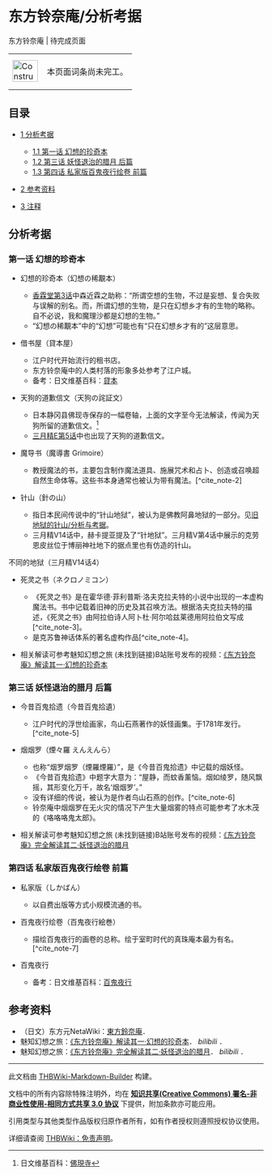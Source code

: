 # 东方铃奈庵/分析考据

<!-- source html: G:\repos\THBWiki-Markdown-Builder\THBWikiMarkdown\Temp\main\3\32\ns0%3A%E4%B8%9C%E6%96%B9%E9%93%83%E5%A5%88%E5%BA%B5%2F%E5%88%86%E6%9E%90%E8%80%83%E6%8D%AE.html -->

东方铃奈庵 | 待完成页面

<center>

<table>
<tbody><tr>
<td class="mbox-image"><div style="width: 52px;">
  <a href="./文件-ConstructionClock.png.md" class="image"><img alt="ConstructionClock.png" src="https://upload.thwiki.cc/thumb/f/f1/ConstructionClock.png/50px-ConstructionClock.png" decoding="async" loading="lazy" width="50" height="43" srcset="https://upload.thwiki.cc/thumb/f/f1/ConstructionClock.png/75px-ConstructionClock.png 1.5x, https://upload.thwiki.cc/thumb/f/f1/ConstructionClock.png/100px-ConstructionClock.png 2x" data-file-width="689" data-file-height="587"></a></div></td>
<td class="mbox-text" style=""><br>本页面词条尚未完工。<br><br></td>
</tr>
</tbody></table>


</center>
  
  

  


## 目录

- [1 分析考据](#分析考据)

  - [1.1 第一话 幻想的珍奇本](#第一话_幻想的珍奇本)
  - [1.2 第三话 妖怪退治的腊月 后篇](#第三话_妖怪退治的腊月_后篇)
  - [1.3 第四话 私家版百鬼夜行绘卷 前篇](#第四话_私家版百鬼夜行绘卷_前篇)



- [2 参考资料](#参考资料)
- [3 注释](#注释)





## 分析考据

### 第一话 幻想的珍奇本
- 幻想的珍奇本（幻想の稀覯本）
  - [香霖堂第3话](./东方香霖堂-第3话.md)中森近霖之助称：“所谓空想的生物，不过是妄想、复合失败与误解的别名。而，所谓幻想的生物，是只在幻想乡才有的生物的略称。自不必说，我和魔理沙都是幻想的生物。”
  - “幻想の稀覯本”中的“幻想”可能也有“只在幻想乡才有的”这层意思。

- 借书屋（貸本屋）
  - 江户时代开始流行的租书店。
  - 东方铃奈庵中的人类村落的形象多处参考了江户城。
  - 备考：日文维基百科：[貸本](https://en.wikipedia.org/wiki/ja:貸本)

- 天狗的道歉信文（天狗の詫証文）
  - 日本静冈县佛现寺保存的一幅卷轴，上面的文字至今无法解读，传闻为天狗所留的道歉信文。[^cite_note-1]
  - [三月精E第5话](./东方三月精_～_Eastern_and_Little_Nature_Deity.-第五话.md)中也出现了天狗的道歉信文。

- 魔导书（魔導書 Grimoire）
  - 教授魔法的书，主要包含制作魔法道具、施展咒术和占卜、创造或召唤超自然生命体等。这些书本身通常也被认为带有魔法。[^cite_note-2]

- 针山（針の山）
  - 指日本民间传说中的“针山地狱”，被认为是佛教阿鼻地狱的一部分。见[旧地狱的针山/分析与考据](./旧地狱的针山-分析与考据.md)。
  - 三月精V14话中，赫卡提亚提及了“针地狱”。三月精V第4话中展示的克劳恩皮丝位于博丽神社地下的据点里也有仿造的针山。


[](./文件-不同的地狱（三月精V14话4）.jpg.md)  [](./文件-不同的地狱（三月精V14话4）.jpg.md)不同的地狱（三月精V14话4）
- 死灵之书（ネクロノミコン）
  - 《死灵之书》是在霍华德·菲利普斯·洛夫克拉夫特的小说中出现的一本虚构魔法书。书中记载着旧神的历史及其召唤方法。根据洛夫克拉夫特的描述，《死灵之书》由阿拉伯诗人阿卜杜·阿尔哈兹莱德用阿拉伯文写成[^cite_note-3]。
  - 是克苏鲁神话体系的著名虚构作品[^cite_note-4]。

- 相关解读可参考魅知幻想之旅 (未找到链接)B站账号发布的视频：[《东方铃奈庵》解读其一·幻想的珍奇本](https://www.bilibili.com/video/BV1uv411878Z)


### 第三话 妖怪退治的腊月 后篇
- 今昔百鬼拾遗（今昔百鬼拾遺）
  - 江户时代的浮世绘画家，鸟山石燕著作的妖怪画集。于1781年发行。[^cite_note-5]

- 烟烟罗（煙々羅 えんえんら）
  - 也称“烟罗烟罗（煙羅煙羅）”，是《今昔百鬼拾遗》中记载的烟妖怪。
  - 《今昔百鬼拾遗》中题字大意为：“屋静，而蚊香薰恼。烟如绫罗，随风飘摇，其形变化万千，故名‘烟烟罗’。”
  - 没有详细的传说，被认为是作者鸟山石燕的创作。[^cite_note-6]
  - 铃奈庵中烟烟罗在无火灾的情况下产生大量烟雾的特点可能参考了水木茂的《咯咯咯鬼太郎》。

- 相关解读可参考魅知幻想之旅 (未找到链接)B站账号发布的视频：[《东方铃奈庵》完全解读其二·妖怪退治的腊月](https://www.bilibili.com/video/BV1pV411n749)


### 第四话 私家版百鬼夜行绘卷 前篇
- 私家版（しかばん）
  - 以自费出版等方式小规模流通的书。

- 百鬼夜行绘卷（百鬼夜行絵巻）
  - 描绘百鬼夜行的画卷的总称。绘于室町时代的真珠庵本最为有名。[^cite_note-7]

- 百鬼夜行
  - 备考：日文维基百科：[百鬼夜行](https://en.wikipedia.org/wiki/ja:百鬼夜行)



## 参考资料
- （日文）东方元NetaWiki：[東方鈴奈庵](https://seesaawiki.jp/toho-motoneta_2nd/d/���������)．
- 魅知幻想之旅：[《东方铃奈庵》解读其一·幻想的珍奇本](https://www.bilibili.com/video/BV1uv411878Z)． *bilibili* ．
- 魅知幻想之旅：[《东方铃奈庵》完全解读其二·妖怪退治的腊月](https://www.bilibili.com/video/BV1pV411n749)． *bilibili* ．


[^cite_note-1]: 日文维基百科：[佛現寺](https://en.wikipedia.org/wiki/ja:佛現寺)





---

此文档由 [THBWiki-Markdown-Builder](https://github.com/Delsin-Yu/THBWiki-Markdown-Builder) 构建。

文档中的所有内容除特殊注明外，均在 [**知识共享(Creative Commons) 署名-非商业性使用-相同方式共享 3.0 协议**](https://creativecommons.org/licenses/by-sa/3.0/deed.zh-hans) 下提供，附加条款亦可能应用。

引用类型与其他类型作品版权归原作者所有，如有作者授权则遵照授权协议使用。

详细请查阅 [THBWiki：免责声明](https://thbwiki.cc/THBWiki:%E5%85%8D%E8%B4%A3%E5%A3%B0%E6%98%8E)。


